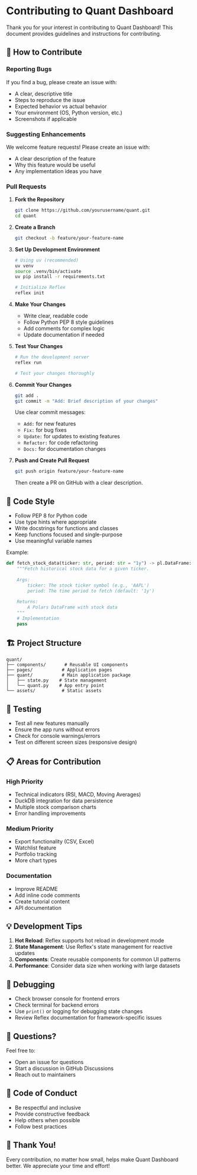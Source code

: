 # Contributing to Quant Dashboard

Thank you for your interest in contributing to Quant Dashboard! This document provides guidelines and instructions for contributing.

## 🤝 How to Contribute

### Reporting Bugs

If you find a bug, please create an issue with:
- A clear, descriptive title
- Steps to reproduce the issue
- Expected behavior vs actual behavior
- Your environment (OS, Python version, etc.)
- Screenshots if applicable

### Suggesting Enhancements

We welcome feature requests! Please create an issue with:
- A clear description of the feature
- Why this feature would be useful
- Any implementation ideas you have

### Pull Requests

1. **Fork the Repository**
   ```bash
   git clone https://github.com/yourusername/quant.git
   cd quant
   ```

2. **Create a Branch**
   ```bash
   git checkout -b feature/your-feature-name
   ```

3. **Set Up Development Environment**
   ```bash
   # Using uv (recommended)
   uv venv
   source .venv/bin/activate
   uv pip install -r requirements.txt
   
   # Initialize Reflex
   reflex init
   ```

4. **Make Your Changes**
   - Write clear, readable code
   - Follow Python PEP 8 style guidelines
   - Add comments for complex logic
   - Update documentation if needed

5. **Test Your Changes**
   ```bash
   # Run the development server
   reflex run
   
   # Test your changes thoroughly
   ```

6. **Commit Your Changes**
   ```bash
   git add .
   git commit -m "Add: Brief description of your changes"
   ```
   
   Use clear commit messages:
   - `Add:` for new features
   - `Fix:` for bug fixes
   - `Update:` for updates to existing features
   - `Refactor:` for code refactoring
   - `Docs:` for documentation changes

7. **Push and Create Pull Request**
   ```bash
   git push origin feature/your-feature-name
   ```
   Then create a PR on GitHub with a clear description.

## 📝 Code Style

- Follow PEP 8 for Python code
- Use type hints where appropriate
- Write docstrings for functions and classes
- Keep functions focused and single-purpose
- Use meaningful variable names

Example:
```python
def fetch_stock_data(ticker: str, period: str = "1y") -> pl.DataFrame:
    """Fetch historical stock data for a given ticker.
    
    Args:
        ticker: The stock ticker symbol (e.g., 'AAPL')
        period: The time period to fetch (default: '1y')
        
    Returns:
        A Polars DataFrame with stock data
    """
    # Implementation
    pass
```

## 🏗️ Project Structure

```
quant/
├── components/       # Reusable UI components
├── pages/           # Application pages
├── quant/           # Main application package
│   ├── state.py    # State management
│   └── quant.py    # App entry point
└── assets/          # Static assets
```

## 🧪 Testing

- Test all new features manually
- Ensure the app runs without errors
- Check for console warnings/errors
- Test on different screen sizes (responsive design)

## 📋 Areas for Contribution

### High Priority
- Technical indicators (RSI, MACD, Moving Averages)
- DuckDB integration for data persistence
- Multiple stock comparison charts
- Error handling improvements

### Medium Priority
- Export functionality (CSV, Excel)
- Watchlist feature
- Portfolio tracking
- More chart types

### Documentation
- Improve README
- Add inline code comments
- Create tutorial content
- API documentation

## 💡 Development Tips

1. **Hot Reload**: Reflex supports hot reload in development mode
2. **State Management**: Use Reflex's state management for reactive updates
3. **Components**: Create reusable components for common UI patterns
4. **Performance**: Consider data size when working with large datasets

## 🐛 Debugging

- Check browser console for frontend errors
- Check terminal for backend errors
- Use `print()` or logging for debugging state changes
- Review Reflex documentation for framework-specific issues

## 📧 Questions?

Feel free to:
- Open an issue for questions
- Start a discussion in GitHub Discussions
- Reach out to maintainers

## 📜 Code of Conduct

- Be respectful and inclusive
- Provide constructive feedback
- Help others when possible
- Follow best practices

## 🙏 Thank You!

Every contribution, no matter how small, helps make Quant Dashboard better. We appreciate your time and effort!
